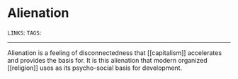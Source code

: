 # Alienation
`LINKS`: 
`TAGS`: 

---
Alienation is a feeling of disconnectedness that [[capitalism]] accelerates and provides the basis for. It is this alienation that modern organized [[religion]] uses as its psycho-social basis for development. 